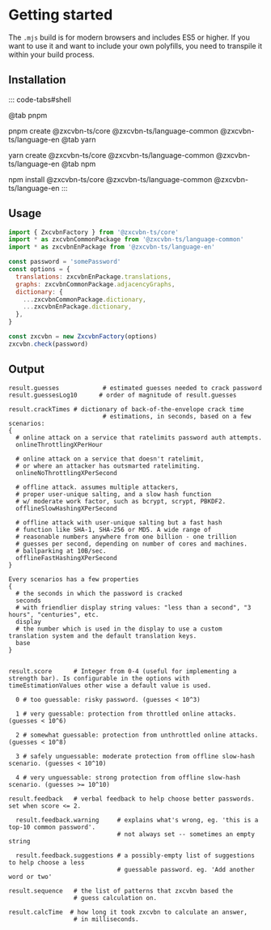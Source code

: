 # Getting started
The `.mjs` build is for modern browsers and includes ES5 or higher.
If you want to use it and want to include your own polyfills, you need to transpile it within your build process.

## Installation

::: code-tabs#shell

@tab pnpm

pnpm create @zxcvbn-ts/core @zxcvbn-ts/language-common @zxcvbn-ts/language-en
@tab yarn

yarn create @zxcvbn-ts/core @zxcvbn-ts/language-common @zxcvbn-ts/language-en
@tab npm

npm install @zxcvbn-ts/core @zxcvbn-ts/language-common @zxcvbn-ts/language-en
:::
## Usage

```js
import { ZxcvbnFactory } from '@zxcvbn-ts/core'
import * as zxcvbnCommonPackage from '@zxcvbn-ts/language-common'
import * as zxcvbnEnPackage from '@zxcvbn-ts/language-en'

const password = 'somePassword'
const options = {
  translations: zxcvbnEnPackage.translations,
  graphs: zxcvbnCommonPackage.adjacencyGraphs,
  dictionary: {
    ...zxcvbnCommonPackage.dictionary,
    ...zxcvbnEnPackage.dictionary,
  },
}

const zxcvbn = new ZxcvbnFactory(options)
zxcvbn.check(password)
```

## Output

```
result.guesses            # estimated guesses needed to crack password
result.guessesLog10      # order of magnitude of result.guesses

result.crackTimes # dictionary of back-of-the-envelope crack time
                          # estimations, in seconds, based on a few scenarios:
{
  # online attack on a service that ratelimits password auth attempts.
  onlineThrottlingXPerHour

  # online attack on a service that doesn't ratelimit,
  # or where an attacker has outsmarted ratelimiting.
  onlineNoThrottlingXPerSecond

  # offline attack. assumes multiple attackers,
  # proper user-unique salting, and a slow hash function
  # w/ moderate work factor, such as bcrypt, scrypt, PBKDF2.
  offlineSlowHashingXPerSecond

  # offline attack with user-unique salting but a fast hash
  # function like SHA-1, SHA-256 or MD5. A wide range of
  # reasonable numbers anywhere from one billion - one trillion
  # guesses per second, depending on number of cores and machines.
  # ballparking at 10B/sec.
  offlineFastHashingXPerSecond
}

Every scenarios has a few properties
{
  # the seconds in which the password is cracked
  seconds 
  # with friendlier display string values: "less than a second", "3 hours", "centuries", etc.
  display 
  # the number which is used in the display to use a custom translation system and the default translation keys.
  base 
}


result.score      # Integer from 0-4 (useful for implementing a strength bar). Is configurable in the options with timeEstimationValues other wise a default value is used.

  0 # too guessable: risky password. (guesses < 10^3)

  1 # very guessable: protection from throttled online attacks. (guesses < 10^6)

  2 # somewhat guessable: protection from unthrottled online attacks. (guesses < 10^8)

  3 # safely unguessable: moderate protection from offline slow-hash scenario. (guesses < 10^10)

  4 # very unguessable: strong protection from offline slow-hash scenario. (guesses >= 10^10)

result.feedback   # verbal feedback to help choose better passwords. set when score <= 2.

  result.feedback.warning     # explains what's wrong, eg. 'this is a top-10 common password'.
                              # not always set -- sometimes an empty string

  result.feedback.suggestions # a possibly-empty list of suggestions to help choose a less
                              # guessable password. eg. 'Add another word or two'

result.sequence   # the list of patterns that zxcvbn based the
                  # guess calculation on.

result.calcTime  # how long it took zxcvbn to calculate an answer,
                  # in milliseconds.
```
